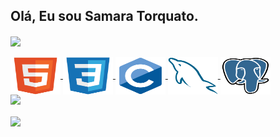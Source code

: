 ## Olá, Eu sou Samara Torquato.

 <div>
  <a href="https://github.com/TorquatoSt"> 
  <img align="center" height="200em" src="https://avatars.githubusercontent.com/u/91499584?v=4"/>


</div>
<div style="display: inline_block"><br>
  
  <img align="center" alt="Samara-HTML" height="60" width="80" src="https://raw.githubusercontent.com/devicons/devicon/master/icons/html5/html5-original.svg">
  <img align="center" alt="Samara-CSS" height="60" width="80" src="https://raw.githubusercontent.com/devicons/devicon/master/icons/css3/css3-original.svg">
 
  <img align="center" alt="Samara-c" height="60" width="80" src="https://raw.githubusercontent.com/devicons/devicon/master/icons/c/c-original.svg">
 
  <img align="center" alt="Samara-Mysql" height="60" width="80" src="https://raw.githubusercontent.com/devicons/devicon/master/icons/mysql/mysql-original.svg">
  
 
  <img align="center" alt="Samara-Postgresql" height="60" width="80" src="https://raw.githubusercontent.com/devicons/devicon/master/icons/postgresql/postgresql-original.svg">

</div>
 
<div> 
  <a href="https://instagram.com/torquato_samara" target="_blank"><img src="https://img.shields.io/badge/-Instagram-%23E4405F?style=for-the-badge&logo=instagram&logoColor=white" target="_blank"></a> 
</div>
<div> 
 
   <img align="center" height="200em" src="https://encrypted-tbn0.gstatic.com/images?q=tbn:ANd9GcRuiO_MiSYzP7P91uW8UDDJVU6qh9zJCYW5eg&usqp=CAU"></div>
